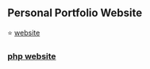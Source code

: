 ## Personal Portfolio Website
⭐ [website](http://www.kdfljmyu.site)

### [php website](https://github.com/Dayoung3460/Board-YJ-.git)
